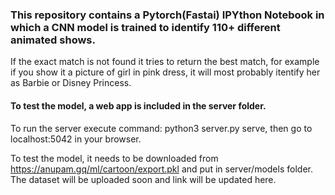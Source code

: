 ### This repository contains a Pytorch(Fastai) IPYthon Notebook in which a CNN model is trained to identify 110+ different animated shows.
If the exact match is not found it tries to return the best match, for example if you show it a picture of girl in pink dress, it will most probably itentify her as Barbie or Disney Princess.<br>

#### To test the model, a web app is included in the server folder.
To run the server execute command: python3 server.py serve, then go to localhost:5042 in your browser.

To test the model, it needs to be downloaded from https://anupam.gq/ml/cartoon/export.pkl and put in server/models folder.
The dataset will be uploaded soon and link will be updated here.
